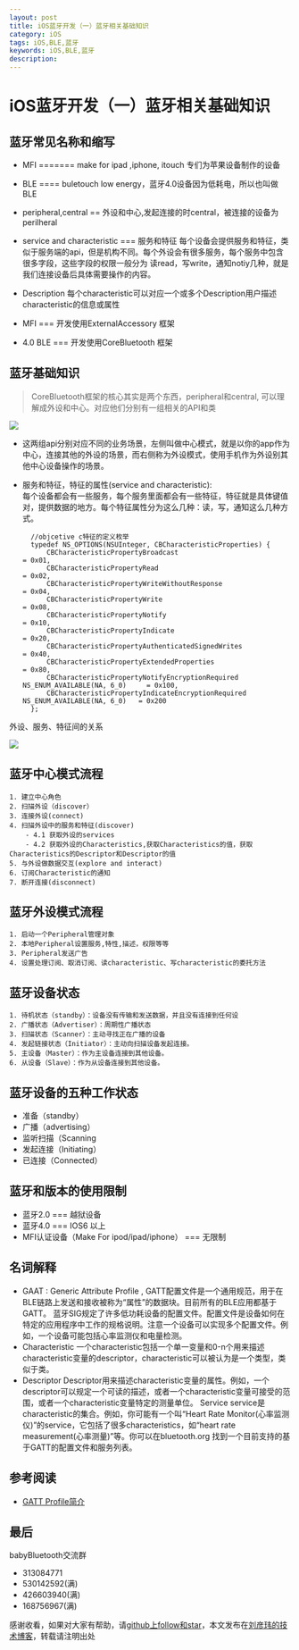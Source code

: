 ```yaml
---
layout: post
title: iOS蓝牙开发（一）蓝牙相关基础知识
category: iOS
tags: iOS,BLE,蓝牙
keywords: iOS,BLE,蓝牙
description: 
---
```



#   iOS蓝牙开发（一）蓝牙相关基础知识

##  蓝牙常见名称和缩写

- MFI ======= make for ipad ,iphone, itouch
 专们为苹果设备制作的设备

- BLE ==== buletouch low energy，蓝牙4.0设备因为低耗电，所以也叫做BLE

- peripheral,central == 外设和中心,发起连接的时central，被连接的设备为perilheral

- service and characteristic === 服务和特征
  每个设备会提供服务和特征，类似于服务端的api，但是机构不同。每个外设会有很多服务，每个服务中包含很多字段，这些字段的权限一般分为
  读read，写write，通知notiy几种，就是我们连接设备后具体需要操作的内容。

- Description 每个characteristic可以对应一个或多个Description用户描述characteristic的信息或属性

- MFI === 开发使用ExternalAccessory 框架

- 4.0 BLE  === 开发使用CoreBluetooth 框架

##  蓝牙基础知识
>   CoreBluetooth框架的核心其实是两个东西，peripheral和central, 可以理解成外设和中心。对应他们分别有一组相关的API和类

![](http://images.jumppo.com/uploads/CoreBluetoothFramework.jpeg)

- 这两组api分别对应不同的业务场景，左侧叫做中心模式，就是以你的app作为中心，连接其他的外设的场景，而右侧称为外设模式，使用手机作为外设别其他中心设备操作的场景。

- 服务和特征，特征的属性(service and characteristic):<br/>
    每个设备都会有一些服务，每个服务里面都会有一些特征，特征就是具体键值对，提供数据的地方。每个特征属性分为这么几种：读，写，通知这么几种方式。

        //objcetive c特征的定义枚举
        typedef NS_OPTIONS(NSUInteger, CBCharacteristicProperties) {
            CBCharacteristicPropertyBroadcast												= 0x01,
            CBCharacteristicPropertyRead													= 0x02,
            CBCharacteristicPropertyWriteWithoutResponse									= 0x04,
            CBCharacteristicPropertyWrite													= 0x08,
            CBCharacteristicPropertyNotify													= 0x10,
            CBCharacteristicPropertyIndicate												= 0x20,
            CBCharacteristicPropertyAuthenticatedSignedWrites								= 0x40,
            CBCharacteristicPropertyExtendedProperties										= 0x80,
            CBCharacteristicPropertyNotifyEncryptionRequired NS_ENUM_AVAILABLE(NA, 6_0)		= 0x100,
            CBCharacteristicPropertyIndicateEncryptionRequired NS_ENUM_AVAILABLE(NA, 6_0)	= 0x200
        };

 外设、服务、特征间的关系

![](http://images.jumppo.com/uploads/TreeOfServicesAndCharacteristics_Remote_2x.png)

##  蓝牙中心模式流程

    1. 建立中心角色
    2. 扫描外设（discover）
    3. 连接外设(connect)
    4. 扫描外设中的服务和特征(discover)
        - 4.1 获取外设的services
        - 4.2 获取外设的Characteristics,获取Characteristics的值，获取Characteristics的Descriptor和Descriptor的值
    5. 与外设做数据交互(explore and interact)
    6. 订阅Characteristic的通知
    7. 断开连接(disconnect)

##  蓝牙外设模式流程

    1. 启动一个Peripheral管理对象
    2. 本地Peripheral设置服务,特性,描述，权限等等
    3. Peripheral发送广告
    4. 设置处理订阅、取消订阅、读characteristic、写characteristic的委托方法

##  蓝牙设备状态

    1. 待机状态（standby）：设备没有传输和发送数据，并且没有连接到任何设
    2. 广播状态（Advertiser）：周期性广播状态
    3. 扫描状态（Scanner）：主动寻找正在广播的设备
    4. 发起链接状态（Initiator）：主动向扫描设备发起连接。
    5. 主设备（Master）：作为主设备连接到其他设备。
    6. 从设备（Slave）：作为从设备连接到其他设备。

## 蓝牙设备的五种工作状态

   - 准备（standby）
   - 广播（advertising）
   - 监听扫描（Scanning
   - 发起连接（Initiating）
   - 已连接（Connected）

##  蓝牙和版本的使用限制

- 蓝牙2.0 === 越狱设备
- 蓝牙4.0 === IOS6 以上
- MFI认证设备（Make For ipod/ipad/iphone） === 无限制


##  名词解释

-  GAAT : Generic Attribute Profile , GATT配置文件是一个通用规范，用于在BLE链路上发送和接收被称为“属性”的数据块。目前所有的BLE应用都基于GATT。 蓝牙SIG规定了许多低功耗设备的配置文件。配置文件是设备如何在特定的应用程序中工作的规格说明。注意一个设备可以实现多个配置文件。例如，一个设备可能包括心率监测仪和电量检测。
-  Characteristic 一个characteristic包括一个单一变量和0-n个用来描述characteristic变量的descriptor，characteristic可以被认为是一个类型，类 似于类。
-  Descriptor Descriptor用来描述characteristic变量的属性。例如，一个descriptor可以规定一个可读的描述，或者一个characteristic变量可接受的范围，或者一个characteristic变量特定的测量单位。
Service service是characteristic的集合。例如，你可能有一个叫“Heart Rate Monitor(心率监测仪)”的service，它包括了很多characteristics，如“heart rate measurement(心率测量)”等。你可以在bluetooth.org 找到一个目前支持的基于GATT的配置文件和服务列表。


##  参考阅读

-  [GATT Profile简介](http://www.race604.com/gatt-profile-intro/)


##  最后


babyBluetooth交流群

-   313084771
-   530142592(满)
-   426603940(满)
-   168756967(满)

感谢收看，如果对大家有帮助，请[github上follow和star](https://github.com/coolnameismy)，本文发布在[刘彦玮的技术博客](http://liuyanwei.jumppo.com/)，转载请注明出处


